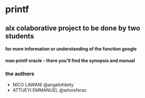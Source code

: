 # printf
## alx colaborative project to be done by two students
#### for more information or understanding of the function google
#### man printf oracle - there you'll find the synopsis and manual
### the authors
* NICO LAWANI @angelofdeity
* ATTUEYI EMMANUEL @whoisferac